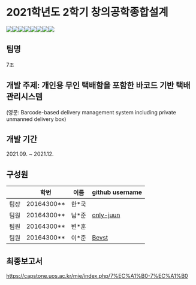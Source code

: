 #  2021학년도 2학기 창의공학종합설계
<div class = "shields" style = "display: flex; "> 
    <img src = "https://img.shields.io/github/issues/only-juun/MIE_capstone">
    <img src = "https://img.shields.io/github/forks/only-juun/MIE_capstone">
    <img src = "https://img.shields.io/github/stars/only-juun/MIE_capstone">
    <img src="https://img.shields.io/github/languages/top/only-juun/MIE_capstone" />
    <img src="https://img.shields.io/github/languages/count/only-juun/MIE_capstone" />
    <img src="https://img.shields.io/github/last-commit/only-juun/MIE_capstone"/>
    <img src="https://img.shields.io/github/license/only-juun/MIE_capstone" />
    <img src="https://hits.seeyoufarm.com/api/count/incr/badge.svg?url=https%3A%2F%2Fgithub.com%2Fonly-juun%2F6x3equals18&count_bg=%2379C83D&title_bg=%23555555&icon=&icon_color=%23E7E7E7&title=hits&edge_flat=false"/>
</div>

## 팀명
7조

## 개발 주제: 개인용 무인 택배함을 포함한 바코드 기반 택배 관리시스템
(영문: Barcode-based delivery management system including private unmanned delivery box)

## 개발 기간
2021.09. ~ 2021.12.

## 구성원
||학번 |이름|github username|
|--|--|--|--|
|팀장|20164300**|한*국||
|팀원|20164300**|남*준|<a href = "https://github.com/only-juun">only-juun</a>|
|팀원|20164300**|변*훈||
|팀원|20164300**|이*준|<a href = "https://github.com/Bevst">Bevst</a>|

## 최종보고서
https://capstone.uos.ac.kr/mie/index.php/7%EC%A1%B0-7%EC%A1%B0

                                                                                                              
